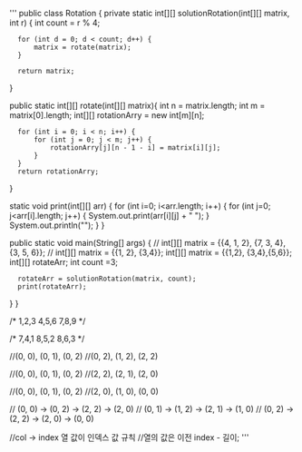 
'''
public class Rotation {
  private static int[][] solutionRotation(int[][] matrix, int r) {
      int count = r % 4;

      for (int d = 0; d < count; d++) {
          matrix = rotate(matrix);
      }

      return matrix;
  }

  public static int[][] rotate(int[][] matrix){
      int n = matrix.length;
      int m = matrix[0].length;
      int[][] rotationArry = new int[m][n];

      for (int i = 0; i < n; i++) {
          for (int j = 0; j < m; j++) {
              rotationArry[j][n - 1 - i] = matrix[i][j];
          }
      }
      return rotationArry;
  }


  static void print(int[][] arr) {
      for (int i=0; i<arr.length; i++) {
          for (int j=0; j<arr[i].length; j++) {
              System.out.print(arr[i][j] + " ");
          }
          System.out.println("");
      }
  }

  public static void main(String[] args) {
//        int[][] matrix = {{4, 1, 2}, {7, 3, 4}, {3, 5, 6}};
//        int[][] matrix = {{1, 2}, {3,4}};
      int[][] matrix = {{1,2}, {3,4},{5,6}};
      int[][] rotateArr;
      int count =3;

      rotateArr = solutionRotation(matrix, count);
      print(rotateArr);

  }
}

/*
1,2,3
4,5,6
7,8,9
*/

/*
7,4,1
8,5,2
8,6,3
*/

//(0, 0), (0, 1), (0, 2)
//(0, 2), (1, 2), (2, 2)

//(0, 0), (0, 1), (0, 2)
//(2, 2), (2, 1), (2, 0)

//(0, 0), (0, 1), (0, 2)
//(2, 0), (1, 0), (0, 0)


// (0, 0) -> (0, 2) -> (2, 2) -> (2, 0)
// (0, 1) -> (1, 2) -> (2, 1) -> (1, 0)
// (0, 2) -> (2, 2) -> (2, 0) -> (0, 0)

//col -> index 열 값이 인덱스 값 규칙
//열의 값은 이전 index - 길이;
'''